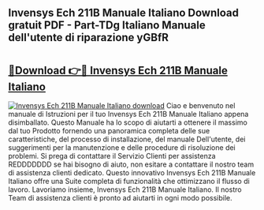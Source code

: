 ## Invensys Ech 211B Manuale Italiano Download gratuit PDF - Part-TDg Italiano Manuale dell'utente di riparazione yGBfR

# <h2><a href="http://dfeggxj.blite.top/?on=Invensys+Ech+211B+Manuale+Italiano">🔗Download 👉🔴 Invensys Ech 211B Manuale Italiano</a></h2>

[![Invensys Ech 211B Manuale Italiano download](https://i.imgur.com/lujVjoI.png)](http://dfeggxj.blite.top/?on=Invensys+Ech+211B+Manuale+Italiano)
Ciao e benvenuto nel manuale di Istruzioni per il tuo Invensys Ech 211B Manuale Italiano appena disimballato. Questo Manuale ha lo scopo di aiutarti a ottenere il massimo dal tuo Prodotto fornendo una panoramica completa delle sue caratteristiche, del processo di installazione, del manuale Dell'utente, dei suggerimenti per la manutenzione e delle procedure di risoluzione dei problemi. Si prega di contattare il Servizio Clienti per assistenza REDDDDDDD se hai bisogno di aiuto, non esitare a contattare il nostro team di assistenza clienti dedicato. Questo innovativo Invensys Ech 211B Manuale Italiano offre una Suite completa di funzionalità che ottimizzano il flusso di lavoro. Lavoriamo insieme, Invensys Ech 211B Manuale Italiano. Il nostro Team di assistenza clienti è pronto ad aiutarti in ogni modo possibile.

